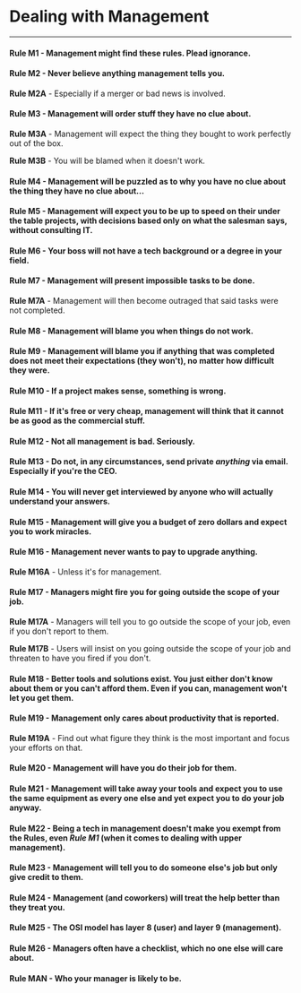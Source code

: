 # Dealing with Management
*****
#### Rule M1 - Management might find these rules. Plead ignorance.

#### Rule M2 - Never believe anything management tells you.

**Rule M2A** - Especially if a merger or bad news is involved.

#### Rule M3 - Management will order stuff they have no clue about.

**Rule M3A** - Management will expect the thing they bought to work perfectly out of the box.

**Rule M3B** - You will be blamed when it doesn't work.

#### Rule M4 - Management will be puzzled as to why you have no clue about the thing they have no clue about...

#### Rule M5 - Management will expect you to be up to speed on their under the table projects, with decisions based only on what the salesman says, without consulting IT.

#### Rule M6 - Your boss will not have a tech background or a degree in your field.

#### Rule M7 - Management will present impossible tasks to be done.

**Rule M7A** - Management will then become outraged that said tasks were not completed.

#### Rule M8 - Management will blame you when things do not work.

#### Rule M9 - Management will blame you if anything that was completed does not meet their expectations (they won't), no matter how difficult they were.

#### Rule M10 - If a project makes sense, something is wrong.

#### Rule M11 - If it's free or very cheap, management will think that it cannot be as good as the commercial stuff.

#### Rule M12 - Not all management is bad. Seriously.

#### Rule M13 - Do not, in any circumstances, send private *anything* via email. Especially if you're the CEO.

#### Rule M14 - You will never get interviewed by anyone who will actually understand your answers.

#### Rule M15 - Management will give you a budget of zero dollars and expect you to work miracles.

#### Rule M16 - Management never wants to pay to upgrade anything.

**Rule M16A** - Unless it's for management.

#### Rule M17 - Managers might fire you for going outside the scope of your job.

**Rule M17A** - Managers will tell you to go outside the scope of your job, even if you don't report to them.

**Rule M17B** - Users will insist on you going outside the scope of your job and threaten to have you fired if you don't.

#### Rule M18 - Better tools and solutions exist. You just either don't know about them or you can't afford them. Even if you can, management won't let you get them.

#### Rule M19 - Management only cares about productivity that is reported.

**Rule M19A** - Find out what figure they think is the most important and focus your efforts on that.

#### Rule M20 - Management will have you do their job for them.

#### Rule M21 - Management will take away your tools and expect you to use the same equipment as every one else and yet expect you to do your job anyway.

#### Rule M22 - Being a tech in management doesn't make you exempt from the Rules, even *Rule M1* (when it comes to dealing with upper management).

#### Rule M23 - Management will tell you to do someone else's job but only give credit to them.

#### Rule M24 - Management (and coworkers) will treat the help better than they treat you.

#### Rule M25 - The OSI model has layer 8 (user) and layer 9 (management).

#### Rule M26 - Managers often have a checklist, which no one else will care about.


#### Rule MAN - Who your manager is likely to be.
